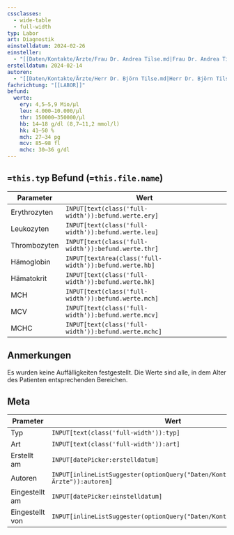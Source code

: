 ```yaml
---
cssclasses:
  - wide-table
  - full-width
typ: Labor
art: Diagnostik
einstelldatum: 2024-02-26
einsteller:
  - "[[Daten/Kontakte/Ärzte/Frau Dr. Andrea Tilse.md|Frau Dr. Andrea Tilse]]"
erstelldatum: 2024-02-14
autoren:
  - "[[Daten/Kontakte/Ärzte/Herr Dr. Björn Tilse.md|Herr Dr. Björn Tilse]]"
fachrichtung: "[[LABOR]]"
befund:
  werte:
    ery: 4,5–5,9 Mio/µl
    leu: 4.000–10.000/µl
    thr: 150000–350000/µl
    hb: 14–18 g/dl (8,7–11,2 mmol/l)
    hk: 41–50 %
    mch: 27–34 pg
    mcv: 85–98 fl
    mchc: 30–36 g/dl
---
```


## `=this.typ` Befund (`=this.file.name`)

| Parameter    | Wert                                                   |
| ------------ | ------------------------------------------------------ |
| Erythrozyten | `INPUT[text(class('full-width')):befund.werte.ery]`    |
| Leukozyten   | `INPUT[text(class('full-width')):befund.werte.leu]`    |
| Thrombozyten | `INPUT[text(class('full-width')):befund.werte.thr]`    |
| Hämoglobin   | `INPUT[textArea(class('full-width')):befund.werte.hb]` |
| Hämatokrit   | `INPUT[text(class('full-width')):befund.werte.hk]`     |
| MCH          | `INPUT[text(class('full-width')):befund.werte.mch]`    |
| MCV          | `INPUT[text(class('full-width')):befund.werte.mcv]`    |
| MCHC         | `INPUT[text(class('full-width')):befund.werte.mchc]`   | 

## Anmerkungen
Es wurden keine Auffälligkeiten festgestellt.  Die Werte sind alle, in dem Alter des Patienten entsprechenden Bereichen.

## Meta

| Prameter        | Wert                                                                      | 
| --------------- | ------------------------------------------------------------------------- |
| Typ             | `INPUT[text(class('full-width')):typ]`                                    |
| Art             | `INPUT[text(class('full-width')):art]`                                    |
| Erstellt am     | `INPUT[datePicker:erstelldatum]`                                          |
| Autoren         | `INPUT[inlineListSuggester(optionQuery("Daten/Kontakte/Ärzte")):autoren]` |
| Eingestellt am  | `INPUT[datePicker:einstelldatum]`                                         |
| Eingestellt von | `INPUT[inlineListSuggester(optionQuery("Daten/Kontakte")):einsteller]`    |
